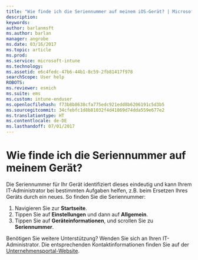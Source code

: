 ```yaml
---
title: "Wie finde ich die Seriennummer auf meinem iOS-Gerät? | Microsoft Docs"
description: 
keywords: 
author: barlanmsft
ms.author: barlan
manager: angrobe
ms.date: 03/16/2017
ms.topic: article
ms.prod: 
ms.service: microsoft-intune
ms.technology: 
ms.assetid: e6c4fedc-47b6-44b1-8c59-2fb81417f978
searchScope: User help
ROBOTS: 
ms.reviewer: esmich
ms.suite: ems
ms.custom: intune-enduser
ms.openlocfilehash: f73b8b8638cfa775edc921edd8b6206191c5d3b5
ms.sourcegitcommit: 34cfebfc1d8b81032f4d41869d74dda559e677e2
ms.translationtype: HT
ms.contentlocale: de-DE
ms.lasthandoff: 07/01/2017
---
```

# <a name="how-do-i-find-the-serial-number-on-my-device"></a>Wie finde ich die Seriennummer auf meinem Gerät?

Die Seriennummer für Ihr Gerät identifiziert dieses eindeutig und kann Ihrem IT-Administrator bei bestimmten Aufgaben helfen, z.B. beim Ersetzen Ihres Geräts durch ein neues. So finden Sie die Seriennummer:

1. Navigieren Sie zur __Startseite__.
2. Tippen Sie auf __Einstellungen__ und dann auf __Allgemein__.
3. Tippen Sie auf __Geräteinformationen__, und scrollen Sie zu __Seriennummer__.

Benötigen Sie weitere Unterstützung? Wenden Sie sich an Ihren IT-Administrator. Die entsprechenden Kontaktinformationen finden Sie auf der [Unternehmensportal-Website](http://portal.manage.microsoft.com).
